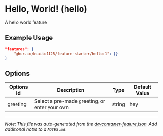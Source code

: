 

# Hello, World! (hello)

A hello world feature

## Example Usage

```json
"features": {
    "ghcr.io/ksaito1125/feature-starter/hello:1": {}
}
```

## Options

| Options Id | Description | Type | Default Value |
|-----|-----|-----|-----|
| greeting | Select a pre-made greeting, or enter your own | string | hey |



---

_Note: This file was auto-generated from the [devcontainer-feature.json](https://github.com/ksaito1125/feature-starter/blob/main/src/hello/devcontainer-feature.json).  Add additional notes to a `NOTES.md`._
